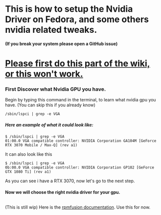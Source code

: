 # This is how to setup the Nvidia Driver on Fedora, and some others nvidia related tweaks.

#### (If you break your system please open a GitHub issue)

# [Please first do this part of the wiki, or this won't work.](dnf-and-repo-tweak.md)

### First Discover what Nvidia GPU you have.
Begin by typing this command in the terminal, to learn what nvidia gpu you have. (You can skip this if you already know)
```
/sbin/lspci | grep -e VGA
```
##### Here an example of what it could look like:
``` 
$ /sbin/lspci | grep -e VGA
01:00.0 VGA compatible controller: NVIDIA Corporation GA104M [GeForce RTX 3070 Mobile / Max-Q] (rev a1)
```
It can also look like this
```
$ /sbin/lspci | grep -e VGA
0b:00.0 VGA compatible controller: NVIDIA Corporation GP102 [GeForce GTX 1080 Ti] (rev a1)
```
As you can see i have a RTX 3070, now let's go to the next step.

#### Now we will choose the right nvidia driver for your gpu.
```

```

(This is still wip) Here is the [rpmfusion documentation](https://rpmfusion.org/Howto/NVIDIA). Use this for now.
